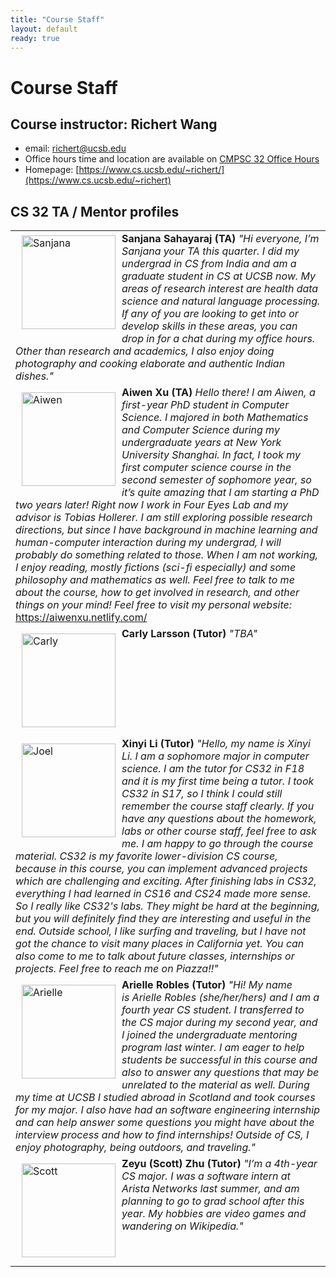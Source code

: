 ```yaml
---
title: "Course Staff"
layout: default
ready: true
---
```


# Course Staff<a name="staff"></a>

## Course instructor: Richert Wang
* email: richert@ucsb.edu
* Office hours time and location are available on [CMPSC 32 Office Hours](/info/office_hours/)
* Homepage: [https://www.cs.ucsb.edu/~richert/](https://www.cs.ucsb.edu/~richert)

## CS 32 TA / Mentor profiles

<table style="width:100%">
<tr>

  <td>
  <img src="/info/mentorPhotos/sanjana.jpg" alt="Sanjana" alt="Image" width="150px" style="float: left; margin: 5px 10px 10px 10px;">
  <b> Sanjana Sahayaraj (TA) </b>
  <i> "Hi everyone, I’m Sanjana your TA this quarter. I did my undergrad in CS from India and am a graduate student in CS at UCSB now. My areas of research interest are health data science and natural language processing. If any of you are looking to get into or develop skills in these areas, you can drop in for a chat during my office hours. Other than research and academics, I also enjoy doing photography and cooking elaborate and authentic Indian dishes." </i>
  </td>
  </tr>
  <tr>
  <td>
    <img src="/info/mentorPhotos/aiwen.jpg"  width="150px"  alt="Aiwen" style="float: left; margin: 10px 10px 10px 10px;">
    <b>Aiwen Xu (TA) </b>
    <i> Hello there! I am Aiwen, a first-year PhD student in Computer Science. I majored in both Mathematics and Computer Science during my undergraduate years at New York University Shanghai. In fact, I took my first computer science course in the second semester of sophomore year, so it’s quite amazing that I am starting a PhD two years later! Right now I work in Four Eyes Lab and my advisor is Tobias Hollerer. I am still exploring possible research directions, but since I have background in machine learning and human-computer interaction during my undergrad, I will probably do something related to those. When I am not working, I enjoy reading, mostly fictions (sci-fi especially) and some philosophy and mathematics as well. Feel free to talk to me about the course, how to get involved in research, and other things on your mind! Feel free to visit my personal website: </i> <a href="https://aiwenxu.netlify.com/">https://aiwenxu.netlify.com/</a>
    </td>
  </tr>
  <tr>
  <td>
  <img src="/info/mentorPhotos/carly.jpg" alt="Carly" width="150px" style="float: left; margin: 10px 10px 10px 10px;">
  <b> Carly Larsson (Tutor) </b>
  <i> "TBA" </i>
  </td>
  </tr>
  <tr>

  <td>
  <img src="/info/mentorPhotos/xinyi.png" alt="Joel" width="150px" style="float: left; margin: 10px 10px 10px 10px;">
  <b> Xinyi Li (Tutor) </b>
  <i> "Hello, my name is Xinyi Li. I am a sophomore major in computer science. I am the tutor for CS32 in F18 and it is my first time being a tutor. I took CS32 in S17, so I think I could still remember the course staff clearly. If you have any questions about the homework, labs or other course staff, feel free to ask me. I am happy to go through the course material. CS32 is my favorite lower-division CS course, because in this course, you can implement advanced projects which are challenging and exciting. After finishing labs in CS32, everything I had learned in CS16 and CS24 made more sense. So I really like CS32's labs. They might be hard at the beginning, but you will definitely find they are interesting and useful in the end. Outside school, I like surfing and traveling, but I have not got the chance to visit many places in California yet. You can also come to me to talk about future classes, internships or projects. Feel free to reach me on Piazza!!" </i>
  </td>
  </tr>

  <tr>
  <td>
  <img src="/info/mentorPhotos/arielle.jpg" alt="Arielle" width="150px" style="float: left; margin: 10px 10px 10px 10px;">
  <b> Arielle Robles (Tutor) </b>
  <i> "Hi! My name is Arielle Robles (she/her/hers) and I am a fourth year CS student. I transferred to the CS major during my second year, and I joined the undergraduate mentoring program last winter. I am eager to help students be successful in this course and also to answer any questions that may be unrelated to the material as well. During my time at UCSB I studied abroad in Scotland and took courses for my major. I also have had an software engineering internship and can help answer some questions you might have about the interview process and how to find internships! Outside of CS, I enjoy photography, being outdoors, and traveling." </i>
  </td>
  </tr>

  <tr>
  <td>
  <img src="/info/mentorPhotos/scott.png" alt="Scott" width="150px" style="float: left; margin: 10px 10px 10px 10px;">
  <b> Zeyu (Scott) Zhu (Tutor) </b>
  <i> "I’m a 4th-year CS major. I was a software intern at Arista Networks last summer, and am planning to go to grad school after this year. My hobbies are video games and wandering on Wikipedia." </i>
  </td>
  </tr>
</table>
